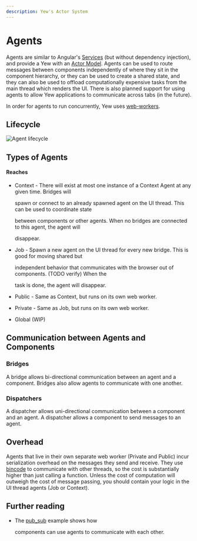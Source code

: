 ```yaml
---
description: Yew's Actor System
---
```


# Agents

Agents are similar to Angular's [Services](https://angular.io/guide/architecture-services) 
\(but without dependency injection\), and provide a Yew with an 
[Actor Model](https://en.wikipedia.org/wiki/Actor_model). Agents can be used to route messages 
between components independently of where they sit in the component hierarchy, or they can be used 
to create a shared state, and they can also be used to offload computationally expensive tasks from 
the main thread which renders the UI. There is also planned support for using agents to allow Yew 
applications to communicate across tabs \(in the future\).

In order for agents to run concurrently, Yew uses 
[web-workers](https://developer.mozilla.org/en-US/docs/Web/API/Web_Workers_API/Using_web_workers).

## Lifecycle

![Agent lifecycle](https://user-images.githubusercontent.com/42674621/79125224-b6481d80-7d95-11ea-8e6a-ab9b52d1d8ac.png)

## Types of Agents

#### Reaches

* Context - There will exist at most one instance of a Context Agent at any given time. Bridges will 

  spawn or connect to an already spawned agent on the UI thread. This can be used to coordinate state 

  between components or other agents. When no bridges are connected to this agent, the agent will 

  disappear.

* Job - Spawn a new agent on the UI thread for every new bridge. This is good for moving shared but 

  independent behavior that communicates with the browser out of components. \(TODO verify\) When the 

  task is done, the agent will disappear.

* Public - Same as Context, but runs on its own web worker.
* Private - Same as Job, but runs on its own web worker.
* Global \(WIP\)

## Communication between Agents and Components

### Bridges

A bridge allows bi-directional communication between an agent and a component. Bridges also allow 
agents to communicate with one another.

### Dispatchers

A dispatcher allows uni-directional communication between a component and an agent. A dispatcher 
allows a component to send messages to an agent.

## Overhead

Agents that live in their own separate web worker \(Private and Public\) incur serialization 
overhead on the messages they send and receive. They use [bincode](https://github.com/servo/bincode) 
to communicate with other threads, so the cost is substantially higher than just calling a function. 
Unless the cost of computation will outweigh the cost of message passing, you should contain your 
logic in the UI thread agents \(Job or Context\).

## Further reading

* The [pub\_sub](https://github.com/yewstack/yew/tree/master/examples/pub_sub) example shows how 

  components can use agents to communicate with each other.

